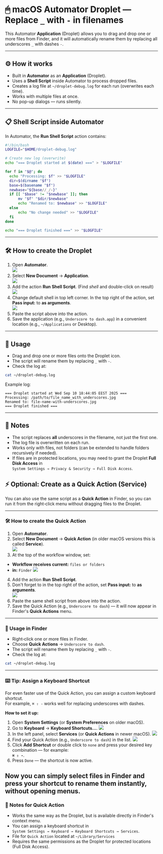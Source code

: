 # 🖱 macOS Automator Droplet — Replace `_` with `-` in filenames

This Automator **Application** (Droplet) allows you to drag and drop one or more files from Finder, and it will automatically rename them by replacing all underscores `_` with dashes `-`.

---

## ⚙ How it works

- Built in **Automator** as an **Application** (Droplet).
- Uses a **Shell Script** inside Automator to process dropped files.
- Creates a log file at `~/droplet-debug.log` for each run (overwrites each time).
- Works with multiple files at once.
- No pop-up dialogs — runs silently.

---

## 📋 Shell Script inside Automator

In Automator, the **Run Shell Script** action contains:

```bash
#!/bin/bash
LOGFILE="$HOME/droplet-debug.log"

# Create new log (overwrite)
echo "=== Droplet started at $(date) ===" > "$LOGFILE"

for f in "$@"; do
  echo "Processing: $f" >> "$LOGFILE"
  dir=$(dirname "$f")
  base=$(basename "$f")
  newbase="${base//_/-}"
  if [[ "$base" != "$newbase" ]]; then
      mv "$f" "$dir/$newbase"
      echo "Renamed to: $newbase" >> "$LOGFILE"
  else
      echo "No change needed" >> "$LOGFILE"
  fi
done

echo "=== Droplet finished ===" >> "$LOGFILE"
```

---

## 🛠 How to create the Droplet

1. Open **Automator**.  
![](../img/automator-icon.jpg)
2. Select **New Document** → **Application**.  
![](../img/automator_application_create.jpg)
3. Add the action **Run Shell Script**. (Find *shell* and double-click on result)
![](../img/automator_shell_script.jpg)
4. Change default shell in top left corner. In the top right of the action, set **Pass input:** to **as arguments**.  
![](../img/automator_shell.jpg)
5. Paste the script above into the action.  
6. Save the application (e.g., `Underscore to dash.app`) in a convenient location (e.g., `~/Applications` or Desktop).  

---

## 🚀 Usage

- Drag and drop one or more files onto the Droplet icon.  
- The script will rename them by replacing `_` with `-`.  
- Check the log at:  

```bash
cat ~/droplet-debug.log
```

Example log:  

```
=== Droplet started at Wed Sep 10 18:44:05 EEST 2025 ===
Processing: /path/to/file_name_with_underscores.jpg
Renamed to: file-name-with-underscores.jpg
=== Droplet finished ===
```

---

## 📌 Notes

- The script replaces **all** underscores in the filename, not just the first one.  
- The log file is overwritten on each run.  
- Works only with files, not folders (can be extended to handle folders recursively if needed).  
- If files are in protected locations, you may need to grant the Droplet **Full Disk Access** in  
`System Settings → Privacy & Security → Full Disk Access`.

## ⚡ Optional: Create as a Quick Action (Service)

You can also use the same script as a **Quick Action** in Finder, so you can run it from the right‑click menu without dragging files to the Droplet.

---

### 🛠 How to create the Quick Action

1. Open **Automator**.  
2. Select **New Document** → **Quick Action** (in older macOS versions this is called **Service**).  
![](../img/automator_services.jpg)
3. At the top of the workflow window, set:
 - **Workflow receives current:** `files or folders`
 - **in:** `Finder`
![](../img/automator_files.jpg)
4. Add the action **Run Shell Script**.  
5. Don't forget to in the top right of the action, set **Pass input:** to **as arguments**.  
![](../img/automator_arguments_2.jpg)
6. Paste the same shell script from above into the action.  
7. Save the Quick Action (e.g., `Underscore to dash`) — it will now appear in Finder's **Quick Actions** menu.

---

### 🚀 Usage in Finder

- Right‑click one or more files in Finder.  
- Choose **Quick Actions** → `Underscore to dash`.  
- The script will rename them by replacing `_` with `-`.  
- Check the log at:

```bash
cat ~/droplet-debug.log
```

---

### ⌨️ Tip: Assign a Keyboard Shortcut

For even faster use of the Quick Action, you can assign a custom keyboard shortcut.  
For example, `⌘ ⇧ -` works well for replacing underscores with dashes.

**How to set it up:**

1. Open **System Settings** (or **System Preferences** on older macOS).
2. Go to **Keyboard** → **Keyboard Shortcuts…**.
![](../img/automator_system_settings.jpg)
3. In the left panel, select **Services** (or **Quick Actions** in newer macOS).
![](../img/automator_system_settings_services.jpg)
4. Find your Quick Action (e.g., `Underscore to dash`) in the list.
![](../img/automator_system_settings_shortcut.jpg)
5. Click **Add Shortcut** or double click to `none` and press your desired key combination — for example:  
**`⌘ ⇧ -`**.
6. Press `Done` — the shortcut is now active.

Now you can simply select files in Finder and press your shortcut to rename them instantly, without opening menus.
---

### 📌 Notes for Quick Action

- Works the same way as the Droplet, but is available directly in Finder's context menu.  
- You can assign a keyboard shortcut in  
`System Settings → Keyboard → Keyboard Shortcuts → Services`.  
- File for `Quick Action` located at `~/Library/Services`
- Requires the same permissions as the Droplet for protected locations (Full Disk Access).